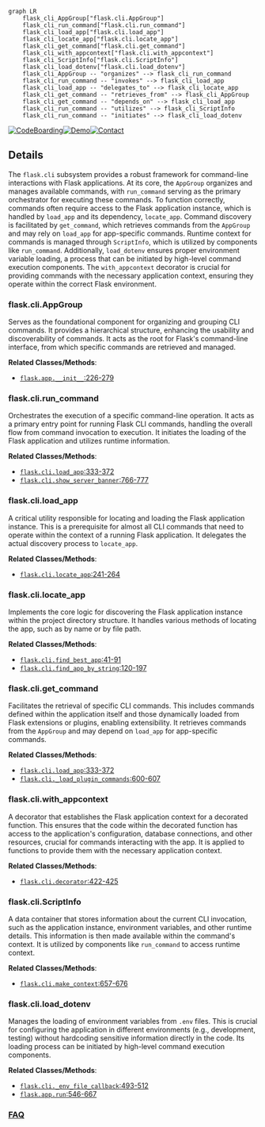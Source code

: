 ```mermaid
graph LR
    flask_cli_AppGroup["flask.cli.AppGroup"]
    flask_cli_run_command["flask.cli.run_command"]
    flask_cli_load_app["flask.cli.load_app"]
    flask_cli_locate_app["flask.cli.locate_app"]
    flask_cli_get_command["flask.cli.get_command"]
    flask_cli_with_appcontext["flask.cli.with_appcontext"]
    flask_cli_ScriptInfo["flask.cli.ScriptInfo"]
    flask_cli_load_dotenv["flask.cli.load_dotenv"]
    flask_cli_AppGroup -- "organizes" --> flask_cli_run_command
    flask_cli_run_command -- "invokes" --> flask_cli_load_app
    flask_cli_load_app -- "delegates_to" --> flask_cli_locate_app
    flask_cli_get_command -- "retrieves_from" --> flask_cli_AppGroup
    flask_cli_get_command -- "depends_on" --> flask_cli_load_app
    flask_cli_run_command -- "utilizes" --> flask_cli_ScriptInfo
    flask_cli_run_command -- "initiates" --> flask_cli_load_dotenv
```

[![CodeBoarding](https://img.shields.io/badge/Generated%20by-CodeBoarding-9cf?style=flat-square)](https://github.com/CodeBoarding/CodeBoarding)[![Demo](https://img.shields.io/badge/Try%20our-Demo-blue?style=flat-square)](https://www.codeboarding.org/demo)[![Contact](https://img.shields.io/badge/Contact%20us%20-%20contact@codeboarding.org-lightgrey?style=flat-square)](mailto:contact@codeboarding.org)

## Details

The `flask.cli` subsystem provides a robust framework for command-line interactions with Flask applications. At its core, the `AppGroup` organizes and manages available commands, with `run_command` serving as the primary orchestrator for executing these commands. To function correctly, commands often require access to the Flask application instance, which is handled by `load_app` and its dependency, `locate_app`. Command discovery is facilitated by `get_command`, which retrieves commands from the `AppGroup` and may rely on `load_app` for app-specific commands. Runtime context for commands is managed through `ScriptInfo`, which is utilized by components like `run_command`. Additionally, `load_dotenv` ensures proper environment variable loading, a process that can be initiated by high-level command execution components. The `with_appcontext` decorator is crucial for providing commands with the necessary application context, ensuring they operate within the correct Flask environment.

### flask.cli.AppGroup
Serves as the foundational component for organizing and grouping CLI commands. It provides a hierarchical structure, enhancing the usability and discoverability of commands. It acts as the root for Flask's command-line interface, from which specific commands are retrieved and managed.


**Related Classes/Methods**:

- <a href="https://github.com/pallets/flask/blob/main/src/flask/app.py#L226-L279" target="_blank" rel="noopener noreferrer">`flask.app.__init__`:226-279</a>


### flask.cli.run_command
Orchestrates the execution of a specific command-line operation. It acts as a primary entry point for running Flask CLI commands, handling the overall flow from command invocation to execution. It initiates the loading of the Flask application and utilizes runtime information.


**Related Classes/Methods**:

- <a href="https://github.com/pallets/flask/blob/main/src/flask/cli.py#L333-L372" target="_blank" rel="noopener noreferrer">`flask.cli.load_app`:333-372</a>
- <a href="https://github.com/pallets/flask/blob/main/src/flask/cli.py#L766-L777" target="_blank" rel="noopener noreferrer">`flask.cli.show_server_banner`:766-777</a>


### flask.cli.load_app
A critical utility responsible for locating and loading the Flask application instance. This is a prerequisite for almost all CLI commands that need to operate within the context of a running Flask application. It delegates the actual discovery process to `locate_app`.


**Related Classes/Methods**:

- <a href="https://github.com/pallets/flask/blob/main/src/flask/cli.py#L241-L264" target="_blank" rel="noopener noreferrer">`flask.cli.locate_app`:241-264</a>


### flask.cli.locate_app
Implements the core logic for discovering the Flask application instance within the project directory structure. It handles various methods of locating the app, such as by name or by file path.


**Related Classes/Methods**:

- <a href="https://github.com/pallets/flask/blob/main/src/flask/cli.py#L41-L91" target="_blank" rel="noopener noreferrer">`flask.cli.find_best_app`:41-91</a>
- <a href="https://github.com/pallets/flask/blob/main/src/flask/cli.py#L120-L197" target="_blank" rel="noopener noreferrer">`flask.cli.find_app_by_string`:120-197</a>


### flask.cli.get_command
Facilitates the retrieval of specific CLI commands. This includes commands defined within the application itself and those dynamically loaded from Flask extensions or plugins, enabling extensibility. It retrieves commands from the `AppGroup` and may depend on `load_app` for app-specific commands.


**Related Classes/Methods**:

- <a href="https://github.com/pallets/flask/blob/main/src/flask/cli.py#L333-L372" target="_blank" rel="noopener noreferrer">`flask.cli.load_app`:333-372</a>
- <a href="https://github.com/pallets/flask/blob/main/src/flask/cli.py#L600-L607" target="_blank" rel="noopener noreferrer">`flask.cli._load_plugin_commands`:600-607</a>


### flask.cli.with_appcontext
A decorator that establishes the Flask application context for a decorated function. This ensures that the code within the decorated function has access to the application's configuration, database connections, and other resources, crucial for commands interacting with the app. It is applied to functions to provide them with the necessary application context.


**Related Classes/Methods**:

- <a href="https://github.com/pallets/flask/blob/main/src/flask/cli.py#L422-L425" target="_blank" rel="noopener noreferrer">`flask.cli.decorator`:422-425</a>


### flask.cli.ScriptInfo
A data container that stores information about the current CLI invocation, such as the application instance, environment variables, and other runtime details. This information is then made available within the command's context. It is utilized by components like `run_command` to access runtime context.


**Related Classes/Methods**:

- <a href="https://github.com/pallets/flask/blob/main/src/flask/cli.py#L657-L676" target="_blank" rel="noopener noreferrer">`flask.cli.make_context`:657-676</a>


### flask.cli.load_dotenv
Manages the loading of environment variables from `.env` files. This is crucial for configuring the application in different environments (e.g., development, testing) without hardcoding sensitive information directly in the code. Its loading process can be initiated by high-level command execution components.


**Related Classes/Methods**:

- <a href="https://github.com/pallets/flask/blob/main/src/flask/cli.py#L493-L512" target="_blank" rel="noopener noreferrer">`flask.cli._env_file_callback`:493-512</a>
- <a href="https://github.com/pallets/flask/blob/main/src/flask/app.py#L546-L667" target="_blank" rel="noopener noreferrer">`flask.app.run`:546-667</a>




### [FAQ](https://github.com/CodeBoarding/GeneratedOnBoardings/tree/main?tab=readme-ov-file#faq)